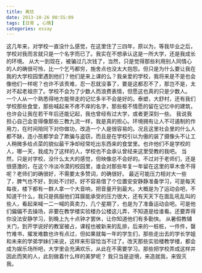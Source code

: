 ```yaml
---
title: 离忧
date: 2013-10-26 00:55:09
tags: [日常 , 心情]
categories: essay
---
```

这几年来，对学校一直没什么感觉，在这里住了三四年，原以为，等我毕业之后，学校对我而言就只是一个名字而已了。我实在不想承认这是一所大学，还是我成长的环境。<!--more-->
   从大一到现在，被骗过几次钱了，当然，只是觉得那些利用别人同情心的人的确很可怜，比一个乞丐都穷，施舍点也没太大抱怨。但只是为什么要让我在我的大学校园里遇到他们？他们是来上课的么？我亲爱的学校，我将来是不是也会像他们一样呢？也许不该责难，忍一忍就没事了，要是这都忍不了，那岂不是，太对不起老祖宗了。学校不会为了少数人而浪费表情，但愿这也真的只是少数人。
    一个人从一个熟悉得地方能带走的记忆多半不会是好的。泰塑，大舒村，还有我们学校那些食堂，那些喊起来不疼不痒的名字，那些极不情愿的留在记忆中的建筑，也许会让我在若干年后还能记起，我也曾经有过大学，或者更深刻一些。
    我说我担心自己会变得像那些三教九流一样，我是真的担心。环境拥有让人不可遏制的作用力，在时间陪同下对你做功，改造一个人是很容易的。况且这里社会里的什么人都不缺，连小孩都学会了欺骗与盗窃，而且是在学校引以为傲的装了摄像头不让工人稍微多给点菜的貌似最干净却经常吃出东西来的食堂里。也许他们不是学校的人，哪一天，我成为了这样的人，学校也不会承认曾经来这里受教的我吧。
当然，只是对学校，没什么太大的感觉，但映像总不会好的。不过对于老师们，还是很感激的，在这个冷淡冷漠的校园里，谁会对那些年复一年留在这里的草木舍不得呢？老师们的确很好，不需要太多赞词，的确很好。
   最近可能压力相对大一些了，脾气也不好，到处不讨好。好不容易借了个位置安安静静准备学习，可是每天每夜，楼下都有一群人拿一个大音响，把音量开到最大。大概是为了运动会吧，不知道干什么，我只是佩服他们耳膜能承受的压力很大，还有天天下在面乱吼乱叫的些人，看起来喊一二一喊的真卖力，几个星期了，也是为了准备运动会吧。可是他们偏偏不去操场，非要在教学楼实验楼办公楼这儿弄，不知道是给谁看。还要弄得你没法安静学习，到晚上九十点钟才罢休，让你知道他们有多勤快。
    从暑假教辅关门，到开学说好的教室被占，课程也被新来的乱排，后来的一桩桩，一件件，罄竹难书，擢发难数也许有点过，但如果就每一年的学生们，那些走出去的学长学姐和未来的学弟学妹们来说，这样来形容恰当不过了。改天那些实验楼教学楼，都会成为娱乐场所吧，大学里会充满欢乐，从此在不需要学习。那些把学校弄成这样并因此而笑的人，此刻做着什么样的美梦呢？
     我只当是逆境，来造就我，来毁灭我。 